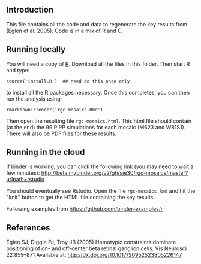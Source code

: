 ## Introduction

This file contains all the code and data to regenerate the key results
from (Eglen et al. 2005).  Code is in a mix of R and C.


## Running locally

You will need a copy of [R](http://www.r-project.org).  Download all
the files in this folder.  Then start R and type:

```
source('install.R')  ## need do this once only.
```

to install all the R packages necessary.  Once this completes, you can
then run the analysis using:

```
rmarkdown::render('rgc-mosaics.Rmd')
```

Then open the resulting file `rgc-mosaics.html`.  This html file
should contain (at the end) the 99 PIPP simulations for each mosaic
(M623 and W81S1).  There will also be PDF files for these results.

## Running in the cloud

If binder is working, you can click the following link (you may need
to wait a few minutes):
<http://beta.mybinder.org/v2/gh/sje30/rgc-mosaics/master?urlpath=rstudio>

You should eventually see Rstudio.  Open the file `rgc-mosaics.Rmd`
and hit the "knit" button to get the HTML file containing the key results.

Following examples from <https://github.com/binder-examples/r>



## References

Eglen SJ, Diggle PJ, Troy JB (2005) Homotypic constraints dominate
positioning of on- and off-center beta retinal ganglion cells. Vis
Neurosci 22:859–871 Available at:
<http://dx.doi.org/10.1017/S0952523805226147>.
